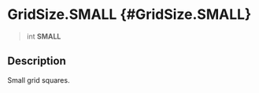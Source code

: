 GridSize.SMALL {#GridSize.SMALL}
==============

> int **SMALL**

Description
-----------

Small grid squares.
